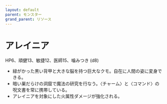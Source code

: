 ```yaml
---
layout: default
parent: モンスター
grand_parent: リソース
---
```


# アレイニア

HP6、頑健13、敏捷12、医師15、噛みつき (d8)

- 緑がかった黒い背甲と大きな脳を持つ巨大なクモ。自在に人間の姿に変身できる。
- 暗い巣だらけの洞窟で魔法の研究を行なう。〈チャーム〉と〈コマンド〉の呪文書を常に携帯している。
- アレイニアを対象にした火属性ダメージが強化される。
